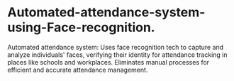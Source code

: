 # Automated-attendance-system-using-Face-recognition.
Automated attendance system: Uses face recognition tech to capture and analyze individuals' faces, verifying their identity for attendance tracking in places like schools and workplaces. Eliminates manual processes for efficient and accurate attendance management.
